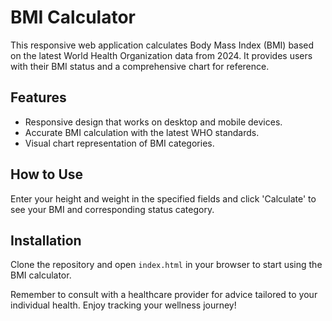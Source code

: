 # BMI Calculator

This responsive web application calculates Body Mass Index (BMI) based on the latest World Health Organization data from 2024. It provides users with their BMI status and a comprehensive chart for reference.

## Features
- Responsive design that works on desktop and mobile devices.
- Accurate BMI calculation with the latest WHO standards.
- Visual chart representation of BMI categories.

## How to Use
Enter your height and weight in the specified fields and click 'Calculate' to see your BMI and corresponding status category.

## Installation
Clone the repository and open `index.html` in your browser to start using the BMI calculator.

Remember to consult with a healthcare provider for advice tailored to your individual health. Enjoy tracking your wellness journey!
